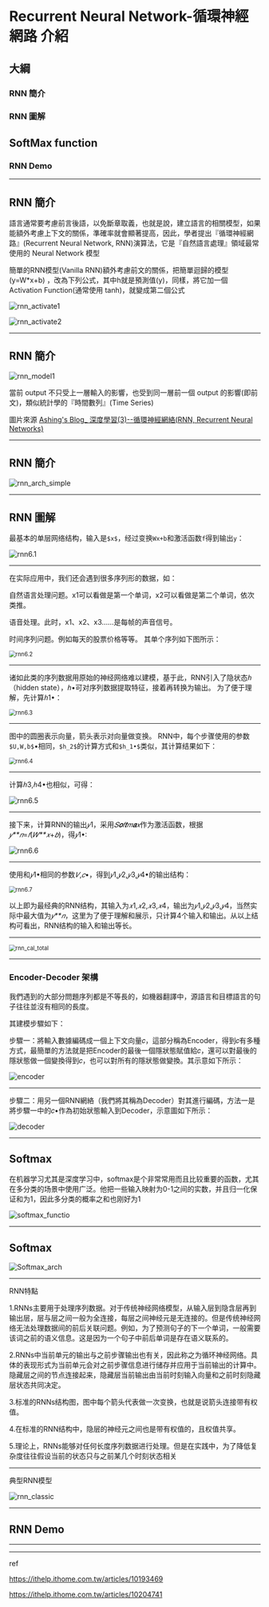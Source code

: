 # Recurrent Neural Network-循環神經網路 介紹



## 大綱

### RNN 簡介

### RNN 圖解

## SoftMax function

### RNN Demo

---

## RNN 簡介

語言通常要考慮前言後語，以免斷章取義，也就是說，建立語言的相關模型，如果能額外考慮上下文的關係，準確率就會顯著提高，因此，學者提出『循環神經網路』(Recurrent Neural Network, RNN)演算法，它是『自然語言處理』領域最常使用的 Neural Network 模型

簡單的RNN模型(Vanilla RNN)額外考慮前文的關係，把簡單迴歸的模型 (y=W*x+b) ，改為下列公式，其中h就是預測值(y)，同樣，將它加一個 Activation Function(通常使用 tanh)，就變成第二個公式

![rnn_activate1](./img/rnn_activate1.jpg)

![rnn_activate2](./img/rnn_activate2.jpg)

---

## RNN 簡介

![rnn_model1](./img/rnn_model1.jpg)

當前 output 不只受上一層輸入的影響，也受到同一層前一個 output 的影響(即前文)，類似統計學的『時間數列』(Time Series)

圖片來源 [Ashing's Blog_ 深度學習(3)--循環神經網絡(RNN, Recurrent Neural Networks)](http://arbu00.blogspot.tw/2017/05/3-rnn-recurrent-neural-networks.html)

---

## RNN 簡介



![rnn_arch_simple](img/rnn_arch_simple.png)





---

## RNN 圖解

最基本的单层网络结构，输入是`$x$`，经过变换`Wx+b`和激活函数`f`得到输出`y`： 

![rnn6.1](img/rnn6.1.jpg)





---

在实际应用中，我们还会遇到很多序列形的数据，如： 

自然语言处理问题。x1可以看做是第一个单词，x2可以看做是第二个单词，依次类推。 

语音处理。此时，x1、x2、x3……是每帧的声音信号。 

时间序列问题。例如每天的股票价格等等。  其单个序列如下图所示：

<img src="./img/rnn6.2.jpg" alt="rnn6.2" style="zoom:80%;" />

---

 诸如此类的序列数据用原始的神经网络难以建模，基于此，RNN引入了隐状态*ℎ*（hidden state），*ℎ*•可对序列数据提取特征，接着再转换为输出。  为了便于理解，先计算*ℎ*1•： 

<img src="./img/rnn6.3.jpg" alt="rnn6.3" style="zoom: 80%;" />

---

图中的圆圈表示向量，箭头表示对向量做变换。  RNN中，每个步骤使用的参数`$U,W,b$`•相同，`$h_2$`的计算方式和`$h_1•$`类似，其计算结果如下： 

<img src="./img/rnn6.4.jpg" alt="rnn6.4" style="zoom:80%;" />



---

计算*ℎ*3,*ℎ*4•也相似，可得： 

![rnn6.5](./IMG/rnn6.5.jpg)

---

 接下来，计算RNN的输出*𝑦*1，采用*𝑆**𝑜**𝑓**𝑡**𝑚**𝑎**𝑥*作为激活函数，根据*𝑦**𝑛*=*𝑓*(*𝑊**𝑥*+*𝑏*)，得*𝑦*1•:

![rnn6.6](./img/rnn6.6.jpg)

---

 使用和*𝑦*1•相同的参数*𝑉*,*𝑐*•，得到*𝑦*1,*𝑦*2,*𝑦*3,*𝑦*4•的输出结构： 

<img src="./img/rnn6.7.jpg" alt="rnn6.7" style="zoom:80%;" />

 以上即为最经典的RNN结构，其输入为*𝑥*1,*𝑥*2,*𝑥*3,*𝑥*4，输出为*𝑦*1,*𝑦*2,*𝑦*3,*𝑦*4，当然实际中最大值为*𝑦**𝑛*，这里为了便于理解和展示，只计算4个输入和输出。从以上结构可看出，RNN结构的输入和输出等长。 

---

<img src="img/rnn_cal_total.jpg" alt="rnn_cal_total" style="zoom:80%;" />

---

### Encoder-Decoder 架構

我們遇到的大部分問題序列都是不等長的，如機器翻譯中，源語言和目標語言的句子往往並沒有相同的長度。

 其建模步驟如下：

步驟一：將輸入數據編碼成一個上下文向量𝑐，這部分稱為Encoder，得到𝑐有多種方式，最簡單的方法就是把Encoder的最後一個隱狀態賦值給𝑐，還可以對最後的隱狀態做一個變換得到𝑐，也可以對所有的隱狀態做變換。其示意如下所示：  

![encoder](img/encoder.jpg)

---

步驟二：用另一個RNN網絡（我們將其稱為Decoder）對其進行編碼，方法一是將步驟一中的𝑐•作為初始狀態輸入到Decoder，示意圖如下所示：  

![decoder](img/decoder.jpg)





---



## Softmax 

在机器学习尤其是深度学习中，softmax是个非常常用而且比较重要的函数，尤其在多分类的场景中使用广泛。他把一些输入映射为0-1之间的实数，并且归一化保证和为1，因此多分类的概率之和也刚好为1

![softmax_functio](./img/softmax_function.png)

---

## Softmax

![Softmax_arch](./img/Softmax_arch.jpg)

---

RNN特點

1.RNNs主要用于处理序列数据。对于传统神经网络模型，从输入层到隐含层再到输出层，层与层之间一般为全连接，每层之间神经元是无连接的。但是传统神经网络无法处理数据间的前后关联问题。例如，为了预测句子的下一个单词，一般需要该词之前的语义信息。这是因为一个句子中前后单词是存在语义联系的。

2.RNNs中当前单元的输出与之前步骤输出也有关，因此称之为循环神经网络。具体的表现形式为当前单元会对之前步骤信息进行储存并应用于当前输出的计算中。隐藏层之间的节点连接起来，隐藏层当前输出由当前时刻输入向量和之前时刻隐藏层状态共同决定。

3.标准的RNNs结构图，图中每个箭头代表做一次变换，也就是说箭头连接带有权值。

4.在标准的RNN结构中，隐层的神经元之间也是带有权值的，且权值共享。

5.理论上，RNNs能够对任何长度序列数据进行处理。但是在实践中，为了降低复杂度往往假设当前的状态只与之前某几个时刻状态相关





----

典型RNN模型

![rnn_classic](./img/rnn_classic.png)



---

## RNN Demo



---



---

ref

https://ithelp.ithome.com.tw/articles/10193469

https://ithelp.ithome.com.tw/articles/10204741